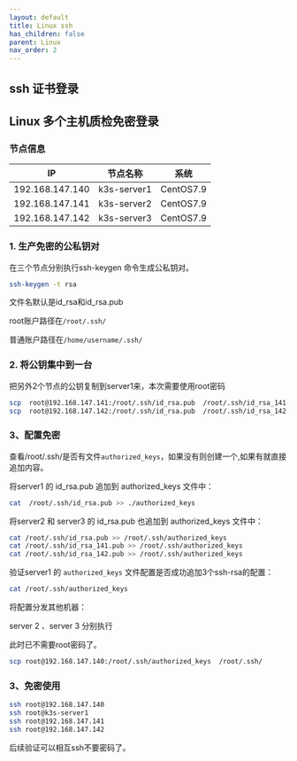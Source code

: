 ```yaml
---
layout: default
title: Linux ssh
has_children: false
parent: Linux
nav_order: 2
---
```



## ssh 证书登录



## Linux 多个主机质检免密登录

### 节点信息

| IP | 节点名称 | 系统 |
|-|-|-|
| 192.168.147.140 | k3s-server1 | CentOS7.9 |
| 192.168.147.141 | k3s-server2 | CentOS7.9 |
| 192.168.147.142 | k3s-server3 | CentOS7.9 |


### 1. 生产免密的公私钥对

在三个节点分别执行ssh-keygen 命令生成公私钥对。

```bash
ssh-keygen -t rsa
```
文件名默认是id_rsa和id_rsa.pub

root账户路径在`/root/.ssh/`

普通账户路径在`/home/username/.ssh/`


### 2. 将公钥集中到一台


把另外2个节点的公钥复制到server1来，本次需要使用root密码

```bash
scp  root@192.168.147.141:/root/.ssh/id_rsa.pub  /root/.ssh/id_rsa_141.pub
scp  root@192.168.147.142:/root/.ssh/id_rsa.pub  /root/.ssh/id_rsa_142.pub
```

### 3、配置免密

查看/root/.ssh/是否有文件`authorized_keys`，如果没有则创建一个,如果有就直接追加内容。

将server1 的 id_rsa.pub 追加到 authorized_keys 文件中：
```bash
cat  /root/.ssh/id_rsa.pub >> ./authorized_keys
```

将server2 和 server3 的 id_rsa.pub 也追加到 authorized_keys 文件中：

```bash
cat /root/.ssh/id_rsa.pub >> /root/.ssh/authorized_keys
cat /root/.ssh/id_rsa_141.pub >> /root/.ssh/authorized_keys
cat /root/.ssh/id_rsa_142.pub >> /root/.ssh/authorized_keys
```

验证server1 的 `authorized_keys` 文件配置是否成功追加3个ssh-rsa的配置：

```bash
cat /root/.ssh/authorized_keys
```

将配置分发其他机器：

server 2 、server 3 分别执行

此时已不需要root密码了。

```bash
scp root@192.168.147.140:/root/.ssh/authorized_keys  /root/.ssh/
```
### 3、免密使用

```bash
ssh root@192.168.147.140
ssh root@k3s-server1
ssh root@192.168.147.141
ssh root@192.168.147.142
```

后续验证可以相互ssh不要密码了。
